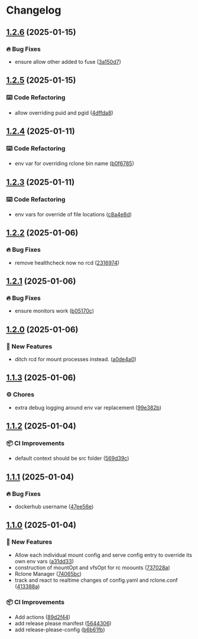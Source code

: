 # Changelog

## [1.2.6](https://github.com/iPromKnight/rclone-manager/compare/v1.2.5...v1.2.6) (2025-01-15)


### 🔥 Bug Fixes

* ensure allow other added to fuse ([3a150d7](https://github.com/iPromKnight/rclone-manager/commit/3a150d706df539ad9eeae9bf199a1f2f0041e409))

## [1.2.5](https://github.com/iPromKnight/rclone-manager/compare/v1.2.4...v1.2.5) (2025-01-15)


### ⌨️ Code Refactoring

* allow overriding puid and pgid ([4dffda8](https://github.com/iPromKnight/rclone-manager/commit/4dffda88298d1c45f8f5099f98a31194afe9fe03))

## [1.2.4](https://github.com/iPromKnight/rclone-manager/compare/v1.2.3...v1.2.4) (2025-01-11)


### ⌨️ Code Refactoring

* env var for overriding rclone bin name ([b0f6785](https://github.com/iPromKnight/rclone-manager/commit/b0f6785d49fba49bbc786a1f92b40b5497332927))

## [1.2.3](https://github.com/iPromKnight/rclone-manager/compare/v1.2.2...v1.2.3) (2025-01-11)


### ⌨️ Code Refactoring

* env vars for override of file locations ([c8a4e8d](https://github.com/iPromKnight/rclone-manager/commit/c8a4e8d413573a80edcb6f7aa3f8448879fc63e0))

## [1.2.2](https://github.com/iPromKnight/rclone-manager/compare/v1.2.1...v1.2.2) (2025-01-06)


### 🔥 Bug Fixes

* remove healthcheck now no rcd ([2316974](https://github.com/iPromKnight/rclone-manager/commit/231697468199cdb676ecbf63c2b5b7bb633327cb))

## [1.2.1](https://github.com/iPromKnight/rclone-manager/compare/v1.2.0...v1.2.1) (2025-01-06)


### 🔥 Bug Fixes

* ensure monitors work ([b05170c](https://github.com/iPromKnight/rclone-manager/commit/b05170c281510bbf7a4f9c170b7ba1b21a60f9f9))

## [1.2.0](https://github.com/iPromKnight/rclone-manager/compare/v1.1.3...v1.2.0) (2025-01-06)


### 🚀 New Features

* ditch rcd for mount processes instead. ([a0de4a0](https://github.com/iPromKnight/rclone-manager/commit/a0de4a02354e4b5b65f40b0f355e2f0ddfbf39c8))

## [1.1.3](https://github.com/iPromKnight/rclone-manager/compare/v1.1.2...v1.1.3) (2025-01-06)


### ⚙️ Chores

* extra debug logging around env var replacement ([99e382b](https://github.com/iPromKnight/rclone-manager/commit/99e382bee4edc027f4241ca511ea9715a4553ce2))

## [1.1.2](https://github.com/iPromKnight/rclone-manager/compare/v1.1.1...v1.1.2) (2025-01-04)


### 📦 CI Improvements

* default context should be src folder ([569d39c](https://github.com/iPromKnight/rclone-manager/commit/569d39cd1eb50d2783dd974c0d5ac9e01e6c1247))

## [1.1.1](https://github.com/iPromKnight/rclone-manager/compare/v1.1.0...v1.1.1) (2025-01-04)


### 🔥 Bug Fixes

* dockerhub username ([47ee56e](https://github.com/iPromKnight/rclone-manager/commit/47ee56efd0f97b29b30bb9a3eb89104c033410ed))

## [1.1.0](https://github.com/iPromKnight/rclone-manager/compare/v1.0.0...v1.1.0) (2025-01-04)


### 🚀 New Features

* Allow each individual mount config and serve config entry to override its own env vars ([a31dd33](https://github.com/iPromKnight/rclone-manager/commit/a31dd339c3e9eaeac5a652cd69052bfd62350b72))
* construction of mountOpt and vfsOpt for rc moounts ([737028a](https://github.com/iPromKnight/rclone-manager/commit/737028a2570af155fe5480aed710e53d18c6f221))
* Rclone Manager ([74065bc](https://github.com/iPromKnight/rclone-manager/commit/74065bc7638f7a84c34c1fe765fdc8072f9cc48e))
* track and react to realtime changes of config.yaml and rclone.conf ([413388a](https://github.com/iPromKnight/rclone-manager/commit/413388a205d9dffb2e4c588463a570df8e909222))


### 📦 CI Improvements

* Add actions ([89d2f44](https://github.com/iPromKnight/rclone-manager/commit/89d2f444dc52bf3ac7d75e990580050798fc473b))
* add release please manifest ([5644306](https://github.com/iPromKnight/rclone-manager/commit/5644306834fb7b609976b8070b4d2c2834cfe039))
* add release-please-config ([b6b61fb](https://github.com/iPromKnight/rclone-manager/commit/b6b61fb379e68b11b4efe930a710194c99685d34))
